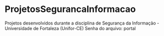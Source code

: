 # ProjetosSegurancaInformacao
Projetos desenvolvidos durante a disciplina de Segurança da Informação - Universidade de Fortaleza (Unifor-CE)
Senha do arquivo: portal
